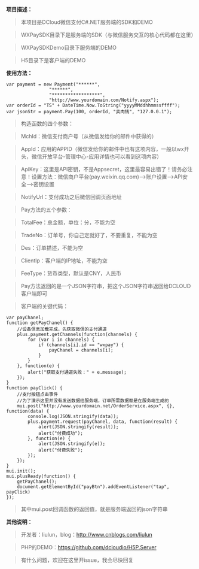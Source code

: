 ﻿
**项目描述：**

> 本项目是DCloud微信支付C#.NET服务端的SDK和DEMO
 
> WXPaySDK目录下是服务端的SDK（与微信服务交互的核心代码都在这里）

> WXPaySDKDemo目录下服务端的DEMO

> H5目录下是客户端的DEMO



**使用方法：**
```
var payment = new Payment("******",
                "******", 
                "******************", 
                "http://www.yourdomain.com/Notify.aspx");
var orderId = "TS" + DateTime.Now.ToString("yyyyMMddhhmmssffff");
var jsonStr = payment.Pay(100, orderId, "卖肉钱", "127.0.0.1");
```
>构造函数的四个参数：

>MchId：微信支付商户号（从微信发给你的邮件中获得的）

>AppId：应用的APPID（微信发给你的邮件中也有这项内容，一般以wx开头，微信开放平台-管理中心-应用详情也可以看到这项内容）

>ApiKey：这里是API密钥，不是Appsecret，这里最容易出错了！请务必注意！设置方法：微信商户平台(pay.weixin.qq.com)-->账户设置-->API安全-->密钥设置

>NotifyUrl：支付成功之后微信回调页面地址

>Pay方法的五个参数：

>TotalFee：总金额，单位：分，不能为空

>TradeNo：订单号，你自己定就好了，不要重复，不能为空

>Des：订单描述，不能为空

>ClientIp：客户端的IP地址，不能为空

>FeeType：货币类型，默认是CNY，人民币

>Pay方法返回的是一个JSON字符串，把这个JSON字符串返回给DCLOUD客户端即可

>客户端的关键代码：
```
var payChanel;
function getPayChanel() {
	//设备信息加载完成，先获取微信的支付通道
	plus.payment.getChannels(function(channels) {
		for (var i in channels) {
			if (channels[i].id == "wxpay") {
				payChanel = channels[i];
			}
		}
	}, function(e) {
		alert("获取支付通道失败：" + e.message);
	});
}
function payClick() {
	//支付按钮点击事件
	//为了演示这里并没有发送数据给服务端，订单所需数据都是在服务端生成的
	mui.post("http://www.yourdomain.net/OrderService.aspx", {}, function(data) {
		console.log(JSON.stringify(data));
		plus.payment.request(payChanel, data, function(result) {
			alert(JSON.stringify(result));
			alert("付费成功");
		}, function(e) {
			alert(JSON.stringify(e));
			alert("付费失败");
		});
	});
}
mui.init();
mui.plusReady(function() {
	getPayChanel();
	document.getElementById("payBtn").addEventListener("tap", payClick)
});
```
>其中mui.post回调函数的返回值，就是服务端返回的json字符串

**其他说明：**
>开发者：liulun，blog：http://www.cnblogs.com/liulun

>PHP的DEMO：https://github.com/dcloudio/H5P.Server

>有什么问题，欢迎在这里开issue，我会尽快回复